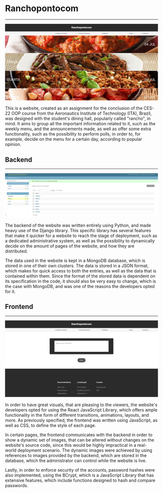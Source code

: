 # Ranchopontocom

---

![main](./images/mainpage.png)

This is a website, created as an assignment for the conclusion of the CES-22 OOP course from the Aeronautics Institute of Technology (ITA), Brazil,
was designed with the student's dining hall, popularly called "rancho", in mind. It aims to group all the important information related
to it, such as the weekly menu, and the announcements made, as well as offer some extra functionality, such as the possibility to perform polls, in
order to, for example, decide on the menu for a certain day, according to popular opinion.

## Backend

---

![admin](./images/admin.png)

The backend of the website was written entirely using Python, and made heavy use of the Django library. This specific library has several features that make it quicker for a website to reach the stage of deployment, such as a dedicated administrative system, as well as the possibility to dynamically decide on the amount of pages of the website, and how they are distributed.

The data used in the website is kept in a MongoDB database, which is stored in one of their own clusters. The data is stored in a JSON format, which makes for quick access to both the entries, as well as the data that is contained within them. Since the format of the stored data is dependent on its specification in the code, it should also be very easy to change, which is the case with MongoDB, and was one of the reasons the developers opted for it.


## Frontend

---

![feedback](./images/feedback.png)

In order to have great visuals, that are pleasing to the viewers, the website's developers opted for using the React JavaScript Library, which offers
ample functionality in the form of different transitions, animations, layouts, and more. As previously specified, the frontend was written using JavaScript, as well as CSS, to define the style of each page.

In certain pages, the frontend communicates with the backend in order to show a dynamic set of images, that can be altered without changes on the
website's source code, since this would be highly impractical in a real-world deployment scenario. The dynamic images were achieved by using references to images provided by the backend, which are stored in the database, which the administrator can control while the website is live.

Lastly, in order to enforce security of the accounts, password hashes were also implemented, using the BCrypt, which is a JavaScript Library that has extensive features, which include functions designed to hash and compare passwords.
